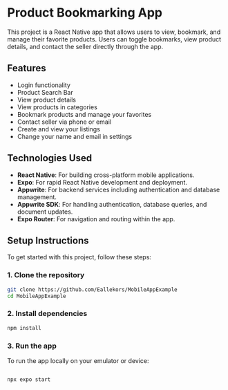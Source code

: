 # Product Bookmarking App

This project is a React Native app that allows users to view, bookmark, and manage their favorite products. Users can toggle bookmarks, view product details, and contact the seller directly through the app.

## Features
- Login functionality
- Product Search Bar
- View product details
- View products in categories
- Bookmark products and manage your favorites
- Contact seller via phone or email
- Create and view your listings
- Change your name and email in settings


## Technologies Used

- **React Native**: For building cross-platform mobile applications.
- **Expo**: For rapid React Native development and deployment.
- **Appwrite**: For backend services including authentication and database management.
- **Appwrite SDK**: For handling authentication, database queries, and document updates.
- **Expo Router**: For navigation and routing within the app.

## Setup Instructions

To get started with this project, follow these steps:

### 1. Clone the repository

```bash
git clone https://github.com/Eallekors/MobileAppExample
cd MobileAppExample
```
### 2. Install dependencies
```bash
npm install
```

### 3. Run the app
To run the app locally on your emulator or device:

```bash

npx expo start
```


